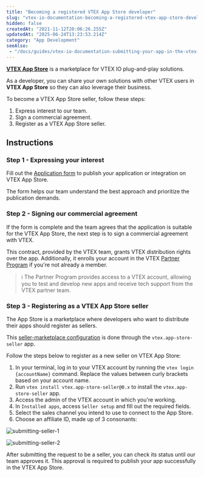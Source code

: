```yaml
---
title: "Becoming a registered VTEX App Store developer"
slug: "vtex-io-documentation-becoming-a-registered-vtex-app-store-developer"
hidden: false
createdAt: "2021-11-12T20:06:26.255Z"
updatedAt: "2025-06-24T13:23:53.214Z"
category: "App Development"
seeAlso:
 - "/docs/guides/vtex-io-documentation-submitting-your-app-in-the-vtex-app-store"
---
```


[**VTEX App Store**](https://apps.vtex.com/) is a marketplace for VTEX IO plug-and-play solutions.

As a developer, you can share your own solutions with other VTEX users in **VTEX App Store** so they can also leverage their business.

To become a VTEX App Store seller, follow these steps:

1. Express interest to our team.
2. Sign a commercial agreement.
3. Register as a VTEX App Store seller.

## Instructions

### Step 1 - Expressing your interest

Fill out the [Application form](https://vtex.com/us-en/partners/) to publish your application or integration on VTEX App Store.

The form helps our team understand the best approach and prioritize the publication demands.

### Step 2 - Signing our commercial agreement

If the form is complete and the team agrees that the application is suitable for the VTEX App Store, the next step is to sign a commercial agreement with VTEX.

This contract, provided by the VTEX team, grants VTEX distribution rights over the app. Additionally, it enrolls your account in the VTEX [Partner Program](https://vtex.com/en-us/partners/) if you're not already a member.

> ℹ️ The Partner Program provides access to a VTEX account, allowing you to test and develop new apps and receive tech support from the VTEX partner team.

### Step 3 - Registering as a VTEX App Store seller

The App Store is a marketplace where developers who want to distribute their apps should register as sellers.

This [seller-marketplace configuration](https://help.vtex.com/tutorial/configuring-the-marketplace-between-vtex-stores--tutorials_6520) is done through the `vtex.app-store-seller` app.

Follow the steps below to register as a new seller on VTEX App Store:

1. In your terminal, log in to your VTEX account by running the `vtex login {accountName}` command. Replace the values between curly brackets based on your account name.
2. Run `vtex install vtex.app-store-seller@0.x` to install the `vtex.app-store-seller` app.
3. Access the admin of the VTEX account in which you're working.
4. In `Installed apps`, access `Seller setup` and fill out the required fields.
5. Select the sales channel you intend to use to connect to the App Store.
6. Choose an affiliate ID, made up of 3 consonants:

![submitting-seller-1](https://cdn.jsdelivr.net/gh/vtexdocs/dev-portal-content@main/images/vtex-io-documentation-becoming-a-registered-vtex-app-store-developer-1.png)

![submitting-seller-2](https://cdn.jsdelivr.net/gh/vtexdocs/dev-portal-content@main/images/vtex-io-documentation-becoming-a-registered-vtex-app-store-developer-2.png)

After submitting the request to be a seller, you can check its status until our team approves it. This approval is required to publish your app successfully in the VTEX App Store.
